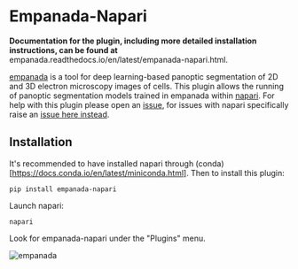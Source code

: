 # Empanada-Napari

**Documentation for the plugin, including more detailed installation instructions, can be found at** empanada.readthedocs.io/en/latest/empanada-napari.html.

[empanada](https://github.com/volume-em/empanada) is a tool for deep learning-based panoptic segmentation of 2D and 3D electron microscopy images of cells.
This plugin allows the running of panoptic segmentation models trained in empanada within [napari](https://napari.org).
For help with this plugin please open an [issue](https://github.com/volume-em/empanada-napari/issues), for issues with napari specifically
raise an [issue here instead](https://github.com/napari/napari/issues).

## Installation

It's recommended to have installed napari through (conda)[https://docs.conda.io/en/latest/miniconda.html].
Then to install this plugin:

```shell
pip install empanada-napari
```

Launch napari:

```shell
napari
```

Look for empanada-napari under the "Plugins" menu.

![empanada](images/demo.gif)
